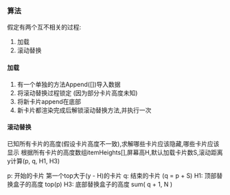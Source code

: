 ### 算法
假定有两个互不相关的过程:
1. 加载 
2. 滚动替换 

#### 加载
1. 有一个单独的方法Append([])导入数据
2. 将滚动替换过程锁定 (因为部分卡片高度未知)
3. 将新卡片append在底部
4. 新卡片都渲染完成后解锁滚动替换方法,并执行一次

#### 滚动替换

已知所有卡片的高度(假设卡片高度不一致),求解哪些卡片应该隐藏,哪些卡片应该显示
根据所有卡片的高度数组itemHeights[],屏幕高H,默认加载卡片数S,滚动距离y计算(p, q, H1, H3)

p: 开始的卡片  第一个top大于(y - H)的卡片
q: 结束的卡片  (q = p + S)
H1: 顶部替换盒子的高度 top(p) 
H3: 底部替换盒子的高度   sum( q + 1, N )
